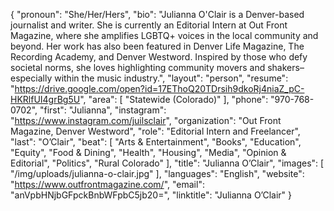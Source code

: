 {
  "pronoun": "She/Her/Hers",
  "bio": "Julianna O'Clair is a Denver-based journalist and writer. She is currently an Editorial Intern at Out Front Magazine, where she amplifies LGBTQ+ voices in the local community and beyond. Her work has also been featured in Denver Life Magazine, The Recording Academy, and Denver Westword. Inspired by those who defy societal norms, she loves highlighting community movers and shakers–especially within the music industry.",
  "layout": "person",
  "resume": "https://drive.google.com/open?id=17EThoQ20TDrsih9dkoRj4niaZ_pC-HKRlfUI4grBg5U",
  "area": [
    "Statewide (Colorado)"
  ],
  "phone": "970-768-0702",
  "first": "Julianna",
  "instagram": "https://www.instagram.com/juilsclair",
  "organization": "Out Front Magazine, Denver Westword",
  "role": "Editorial Intern and Freelancer",
  "last": "O’Clair",
  "beat": [
    "Arts & Entertainment",
    "Books",
    "Education",
    "Equity",
    "Food & Dining",
    "Health",
    "Housing",
    "Media",
    "Opinion & Editorial",
    "Politics",
    "Rural Colorado"
  ],
  "title": "Julianna O’Clair",
  "images": [
    "/img/uploads/julianna-o-clair.jpg"
  ],
  "languages": "English",
  "website": "https://www.outfrontmagazine.com/",
  "email": "anVpbHNjbGFpckBnbWFpbC5jb20=",
  "linktitle": "Julianna O’Clair"
}
